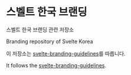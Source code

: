 # 스벨트 한국 브랜딩

스벨트 한국 브랜딩 관련 저장소

Branding repository of Svelte Korea

이 저장소는 [svelte-branding-guidelines](https://github.com/sveltejs/branding?tab=readme-ov-file#svelte-branding-guidelines)를 따릅니다.

It follows the [svelte-branding-guidelines](https://github.com/sveltejs/branding?tab=readme-ov-file#svelte-branding-guidelines).
